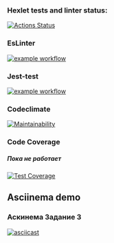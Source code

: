 ### Hexlet tests and linter status:
[![Actions Status](https://github.com/Mentavr/frontend-project-lvl2/workflows/hexlet-check/badge.svg)](https://github.com/Mentavr/frontend-project-lvl2/actions)

### EsLinter
[![example workflow](https://github.com/Mentavr/frontend-project-lvl2/actions/workflows/eslinter.yml/badge.svg)](https://github.com/Mentavr/frontend-project-lvl2/actions)

### Jest-test
[![example workflow](https://github.com/Mentavr/frontend-project-lvl2/actions/workflows/jest-test.yml/badge.svg)](https://github.com/Mentavr/frontend-project-lvl2/actions)

### Codeclimate
[![Maintainability](https://api.codeclimate.com/v1/badges/fda726a2ff977002f6d4/maintainability)](https://codeclimate.com/github/Mentavr/frontend-project-lvl2/maintainability) 

### Code Coverage
##### Пока не работает
[![Test Coverage](https://api.codeclimate.com/v1/badges/fda726a2ff977002f6d4/test_coverage)](https://codeclimate.com/github/Mentavr/frontend-project-lvl2/test_coverage)

## Asciinema demo
### Аскинема Задание 3
[![asciicast](https://asciinema.org/a/426570.svg)](https://asciinema.org/a/426570)